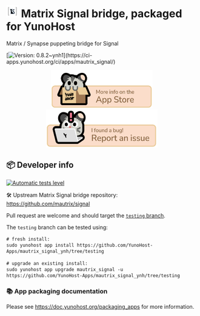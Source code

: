 <!--
N.B.: This README was automatically generated by <https://github.com/YunoHost/apps_tools/blob/main/readme_generator>
It shall NOT be edited by hand.
-->

<h1>
  <img src="https://raw.githubusercontent.com/YunoHost/apps/main/logos/mautrix_signal.png" width="32px" alt="Logo of Matrix Signal bridge">
  Matrix Signal bridge, packaged for YunoHost
</h1>

Matrix / Synapse puppeting bridge for Signal

[![Version: 0.8.2~ynh1](https://img.shields.io/badge/Version-0.8.2~ynh1-rgba(0,150,0,1)?style=for-the-badge)](https://ci-apps.yunohost.org/ci/apps/mautrix_signal/)

<div align="center">
<a href="https://apps.yunohost.org/app/mautrix_signal"><img height="100px" src="https://github.com/YunoHost/yunohost-artwork/raw/refs/heads/main/badges/neopossum-badges/badge_more_info_on_the_appstore.svg"/></a>
<a href="https://github.com/YunoHost-Apps/mautrix_signal_ynh/issues"><img height="100px" src="https://github.com/YunoHost/yunohost-artwork/raw/refs/heads/main/badges/neopossum-badges/badge_report_an_issue.svg"/></a>
</div>

## 📦 Developer info

[![Automatic tests level](https://apps.yunohost.org/badge/cilevel/mautrix_signal)](https://ci-apps.yunohost.org/ci/apps/mautrix_signal/)

🛠️ Upstream Matrix Signal bridge repository: <https://github.com/mautrix/signal>

Pull request are welcome and should target the [`testing` branch](https://github.com/YunoHost-Apps/mautrix_signal_ynh/tree/testing).

The `testing` branch can be tested using:
```
# fresh install:
sudo yunohost app install https://github.com/YunoHost-Apps/mautrix_signal_ynh/tree/testing

# upgrade an existing install:
sudo yunohost app upgrade mautrix_signal -u https://github.com/YunoHost-Apps/mautrix_signal_ynh/tree/testing
```

### 📚 App packaging documentation

Please see <https://doc.yunohost.org/packaging_apps> for more information.